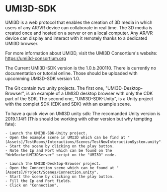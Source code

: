 # UMI3D-SDK
UMI3D is a web protocol that enables the creation of 3D media in which users of any AR/VR device can collaborate in real time. The 3D media is created once and hosted on a server or on a local computer. Any AR/VR device can display and interact with it remotely thanks to a dedicated UMI3D browser. 

For more information about UMI3D, visit the UMI3D Consortium's website: https://umi3d-consortium.org

The Current UMI3D-SDK version is the 1.0.b.200110.
There is currently no documentation or tutorial online. Those should be uploaded with upcomming UMI3D-SDK version 1.0.

The Git contain two unity projects.
The first one, "UMI3D-Desktop-Browser", is an example of a UMI3D desktop browser with only the CDK part of the SDK.
The second one, "UMI3D-SDK-Unity", is a Unity project with the complet SDK (EDK and SDK) with an example scene.


To have a quick view on UMI3D unity sdk:
	The recomanded Unity version is 2019.1.14f1 (This should be working with other version but why tempting fate):
	
	- Launch the UMI3D-SDK-Unity project.
	- Open the example scene in UMI3D which can be find at "[Assets]/TestRooms/Interactions/Scenes/TestNewInteractionSystem.unity".
	- Start the scene by clicking on the play button.
	- Note the Ip and Port which can be found on the "WebSocketUMI3DServer" script on the "UMI3D" node.
	
	- Launch the UMI3D-Desktop-Browser project.
	- Open the Connection scene which can be found at "[Assets]/Project/Scenes/Connection.unity".
	- Start the scene by clicking on the play button.
	- Fill the Ip and Port fields.
	- Click on "Connection".